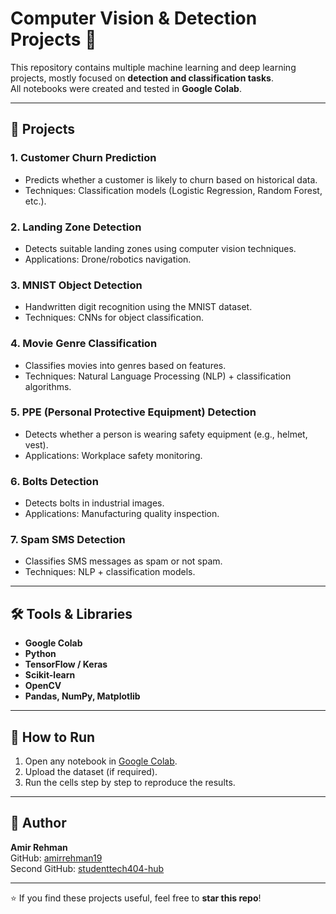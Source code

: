 # Computer Vision & Detection Projects 🚀

This repository contains multiple machine learning and deep learning projects, mostly focused on **detection and classification tasks**.  
All notebooks were created and tested in **Google Colab**.

---

## 📂 Projects

### 1. Customer Churn Prediction
- Predicts whether a customer is likely to churn based on historical data.
- Techniques: Classification models (Logistic Regression, Random Forest, etc.).

### 2. Landing Zone Detection
- Detects suitable landing zones using computer vision techniques.
- Applications: Drone/robotics navigation.

### 3. MNIST Object Detection
- Handwritten digit recognition using the MNIST dataset.
- Techniques: CNNs for object classification.

### 4. Movie Genre Classification
- Classifies movies into genres based on features.
- Techniques: Natural Language Processing (NLP) + classification algorithms.

### 5. PPE (Personal Protective Equipment) Detection
- Detects whether a person is wearing safety equipment (e.g., helmet, vest).
- Applications: Workplace safety monitoring.

### 6. Bolts Detection
- Detects bolts in industrial images.
- Applications: Manufacturing quality inspection.

### 7. Spam SMS Detection
- Classifies SMS messages as spam or not spam.
- Techniques: NLP + classification models.

---

## 🛠️ Tools & Libraries
- **Google Colab**
- **Python**
- **TensorFlow / Keras**
- **Scikit-learn**
- **OpenCV**
- **Pandas, NumPy, Matplotlib**

---

## 🚀 How to Run
1. Open any notebook in [Google Colab](https://colab.research.google.com/).
2. Upload the dataset (if required).
3. Run the cells step by step to reproduce the results.

---

## 👤 Author
**Amir Rehman**  
GitHub: [amirrehman19](https://github.com/amirrehman19)  
Second GitHub: [studenttech404-hub](https://github.com/studenttech404-hub)

---

⭐ If you find these projects useful, feel free to **star this repo**!
